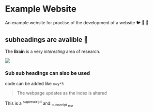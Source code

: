 # Example Website

An example website for practise of the development of a website :bird: :brain: :sloth:

## subheadings are avalible :sloth:

The **Brain** is a very _interesting_ area of research.

![](https://neuro-physio.co.uk/wp-content/uploads/2016/04/web-brain-getty-c-DONTUSEAGAIN.png)

### Sub sub headings can also be used 

code can be added like ``x=y*3``

> The webpage updates as the index is altered

This is a <sup>superscript</sup> and <sub>subscript<sub> text

